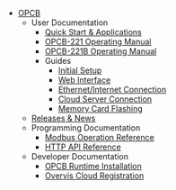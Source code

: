 - [OPCB](/OPCB/)
  - User Documentation
    - [Quick Start & Applications](/OPCB/User_Docs/Quick_Start/)
    - [OPCB-221 Operating Manual](/OPCB/User_Docs/OPCB-221_Manual/)
    - [OPCB-221B Operating Manual](/OPCB/User_Docs/OPCB-221B_Manual/)
    - Guides
      - [Initial Setup](/OPCB/User_Docs/Guides/Initial_Setup.md)
      - [Web Interface](/OPCB/User_Docs/Guides/Web_Interface.md)
      - [Ethernet/Internet Connection](/OPCB/User_Docs/Guides/Ethernet_Internet_Connection.md)
      - [Cloud Server Connection](/OPCB/User_Docs/Guides/Cloud_Server_Connection.md)
      - [Memory Card Flashing](/OPCB/User_Docs/Guides/Memory_Card_Flashing.md)
  - [Releases & News](/OPCB/Releases/)
  - Programming Documentation
    - [Modbus Operation Reference](/OPCB/Programming_Docs/Modbus.md)
    - [HTTP API Reference](/OPCB/Programming_Docs/API.md)
  - Developer Documentation
    - [OPCB Runtime Installation](/OPCB/Developer_Docs/Runtime_Installation.md)
    - [Overvis Cloud Registration](/OPCB/Developer_Docs/Overvis_Cloud_Registration.md)
